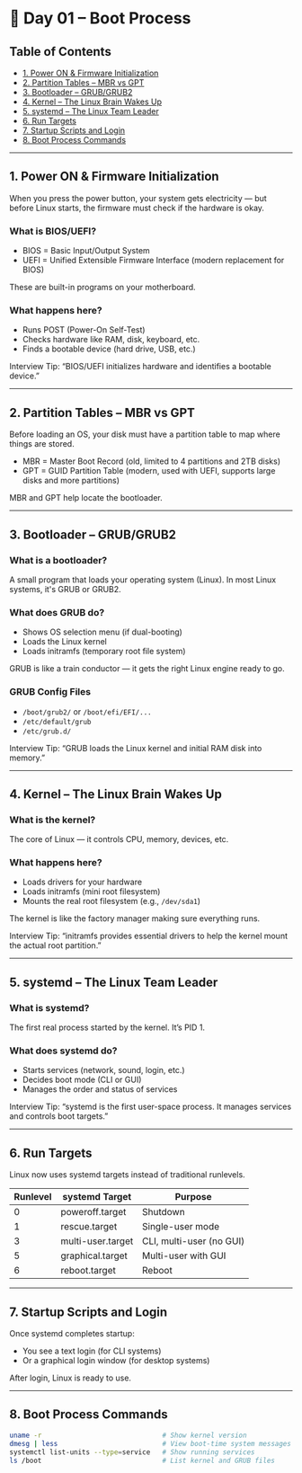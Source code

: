# 🐧 Day 01 – Boot Process

## Table of Contents
- [1. Power ON & Firmware Initialization](#1-power-on--firmware-initialization)
- [2. Partition Tables – MBR vs GPT](#2-partition-tables--mbr-vs-gpt)
- [3. Bootloader – GRUB/GRUB2](#3-bootloader--grubgrub2)
- [4. Kernel – The Linux Brain Wakes Up](#4-kernel--the-linux-brain-wakes-up)
- [5. systemd – The Linux Team Leader](#5-systemd--the-linux-team-leader)
- [6. Run Targets](#6-run-targets)
- [7. Startup Scripts and Login](#7-startup-scripts-and-login)
- [8. Boot Process Commands](#8-boot-process-commands)

---

## 1. Power ON & Firmware Initialization

When you press the power button, your system gets electricity — but before Linux starts, the firmware must check if the hardware is okay.

### What is BIOS/UEFI?

- BIOS = Basic Input/Output System  
- UEFI = Unified Extensible Firmware Interface (modern replacement for BIOS)

These are built-in programs on your motherboard.

### What happens here?

- Runs POST (Power-On Self-Test)  
- Checks hardware like RAM, disk, keyboard, etc.  
- Finds a bootable device (hard drive, USB, etc.)

Interview Tip: “BIOS/UEFI initializes hardware and identifies a bootable device.”

---

## 2. Partition Tables – MBR vs GPT

Before loading an OS, your disk must have a partition table to map where things are stored.

- MBR = Master Boot Record (old, limited to 4 partitions and 2TB disks)  
- GPT = GUID Partition Table (modern, used with UEFI, supports large disks and more partitions)

MBR and GPT help locate the bootloader.

---

## 3. Bootloader – GRUB/GRUB2

### What is a bootloader?

A small program that loads your operating system (Linux). In most Linux systems, it's GRUB or GRUB2.

### What does GRUB do?

- Shows OS selection menu (if dual-booting)  
- Loads the Linux kernel  
- Loads initramfs (temporary root file system)

GRUB is like a train conductor — it gets the right Linux engine ready to go.

### GRUB Config Files

- `/boot/grub2/` or `/boot/efi/EFI/...`  
- `/etc/default/grub`  
- `/etc/grub.d/`

Interview Tip: “GRUB loads the Linux kernel and initial RAM disk into memory.”

---

## 4. Kernel – The Linux Brain Wakes Up

### What is the kernel?

The core of Linux — it controls CPU, memory, devices, etc.

### What happens here?

- Loads drivers for your hardware  
- Loads initramfs (mini root filesystem)  
- Mounts the real root filesystem (e.g., `/dev/sda1`)

The kernel is like the factory manager making sure everything runs.

Interview Tip: “initramfs provides essential drivers to help the kernel mount the actual root partition.”

---

## 5. systemd – The Linux Team Leader

### What is systemd?

The first real process started by the kernel. It’s PID 1.

### What does systemd do?

- Starts services (network, sound, login, etc.)  
- Decides boot mode (CLI or GUI)  
- Manages the order and status of services

Interview Tip: “systemd is the first user-space process. It manages services and controls boot targets.”

---

## 6. Run Targets

Linux now uses systemd targets instead of traditional runlevels.

| Runlevel | systemd Target      | Purpose                     |
|----------|---------------------|-----------------------------|
| 0        | poweroff.target     | Shutdown                    |
| 1        | rescue.target       | Single-user mode            |
| 3        | multi-user.target   | CLI, multi-user (no GUI)    |
| 5        | graphical.target    | Multi-user with GUI         |
| 6        | reboot.target       | Reboot                      |

---

## 7. Startup Scripts and Login

Once systemd completes startup:

- You see a text login (for CLI systems)  
- Or a graphical login window (for desktop systems)

After login, Linux is ready to use.

---

## 8. Boot Process Commands

```bash
uname -r                              # Show kernel version
dmesg | less                          # View boot-time system messages
systemctl list-units --type=service   # Show running services
ls /boot                              # List kernel and GRUB files
